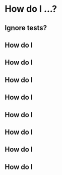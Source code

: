 # How do I ...?

## Ignore tests?

## How do I 

## How do I

## How do I

## How do I

## How do I

## How do I

## How do I

## How do I